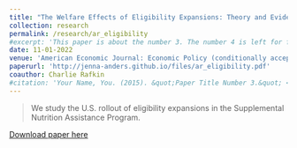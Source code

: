 ```yaml
---
title: "The Welfare Effects of Eligibility Expansions: Theory and Evidence from SNAP (with Charlie Rafkin)"
collection: research
permalink: /research/ar_eligibility
#excerpt: 'This paper is about the number 3. The number 4 is left for future work.'
date: 11-01-2022
venue: 'American Economic Journal: Economic Policy (conditionally accepted)'
paperurl: 'http://jenna-anders.github.io/files/ar_eligibility.pdf'
coauthor: Charlie Rafkin
#citation: 'Your Name, You. (2015). &quot;Paper Title Number 3.&quot; <i>Journal 1</i>. 1(3).'
---
```

> We study the U.S. rollout of eligibility expansions in the Supplemental Nutrition Assistance Program.

[Download paper here](http://jenna-anders.github.io/files/ar_eligibility.pdf)